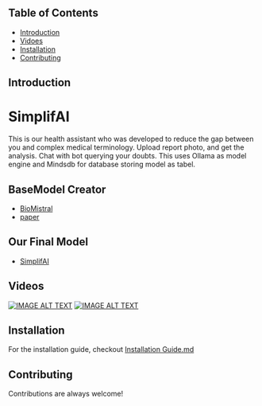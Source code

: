 



## Table of Contents
- [Introduction](#introduction)
- [Vidoes](#videos)
- [Installation](#installation)
- [Contributing](#contributing)


## Introduction
# SimplifAI

This is our health assistant who was developed to reduce the gap between you and complex medical terminology.
Upload report photo, and get the analysis.
Chat with bot querying your doubts. 
This uses Ollama as model engine and Mindsdb for database storing model as tabel.

## BaseModel Creator

- [BioMistral](https://huggingface.co/BioMistral)
- [paper]( https://arxiv.org/abs/2402.10373)

## Our Final Model
- [SimplifAI](https://ollama.com/anoob/simp2)
  
## Videos
[![IMAGE ALT TEXT](http://img.youtube.com/vi/BbqhxsEXd7Q/0.jpg)](http://www.youtube.com/watch?v=BbqhxsEXd7Q "SimplifAI with Mindsdb and Ollama")
[![IMAGE ALT TEXT](http://img.youtube.com/vi/uwFoE7b6DcI/0.jpg)](http://www.youtube.com/watch?v=uwFoE7b6DcI "SimplifAI || Mobile APP view")



## Installation
For the installation guide, checkout [Installation Guide.md](./installation_guide.md)


## Contributing

Contributions are always welcome!
